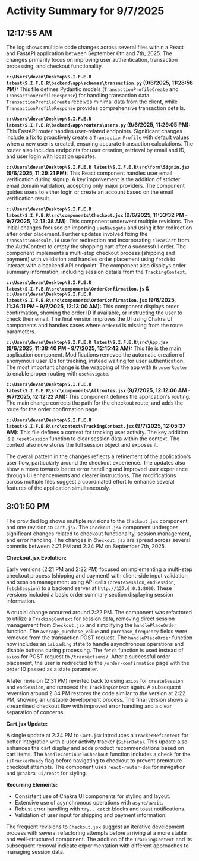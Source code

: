 # Activity Summary for 9/7/2025

## 12:17:55 AM
The log shows multiple code changes across several files within a React and FastAPI application between September 6th and 7th, 2025.  The changes primarily focus on improving user authentication, transaction processing, and checkout functionality.

**`c:\Users\devan\Desktop\S.I.F.E.R latest\S.I.F.E.R\backend\app\schemas\transaction.py` (9/6/2025, 11:28:56 PM):** This file defines Pydantic models (`TransactionProfileCreate` and `TransactionProfileResponse`) for handling transaction data.  `TransactionProfileCreate` receives minimal data from the client, while `TransactionProfileResponse` provides comprehensive transaction details.

**`c:\Users\devan\Desktop\S.I.F.E.R latest\S.I.F.E.R\backend\app\routers\users.py` (9/6/2025, 11:29:05 PM):** This FastAPI router handles user-related endpoints.  Significant changes include a fix to proactively create a `TransactionProfile` with default values when a new user is created, ensuring accurate transaction calculations.  The router also includes endpoints for user creation, retrieval by email and ID, and user login with location updates.

**`c:\Users\devan\Desktop\S.I.F.E.R latest\S.I.F.E.R\src\form\Signin.jsx` (9/6/2025, 11:29:21 PM):** This React component handles user email verification during signup.  A key improvement is the addition of stricter email domain validation, accepting only major providers.  The component guides users to either login or create an account based on the email verification result.

**`c:\Users\devan\Desktop\S.I.F.E.R latest\S.I.F.E.R\src\components\Checkout.jsx` (9/6/2025, 11:33:32 PM - 9/7/2025, 12:13:38 AM):** This component underwent multiple revisions.  The initial changes focused on importing `useNavigate` and using it for redirection after order placement. Further updates involved fixing the `transactionResult.id` use for redirection and incorporating `clearCart` from the AuthContext to empty the shopping cart after a successful order.  The component implements a multi-step checkout process (shipping and payment) with validation and handles order placement using `fetch` to interact with a backend API endpoint.  The component also displays order summary information, including session details from the `TrackingContext`.

**`c:\Users\devan\Desktop\S.I.F.E.R latest\S.I.F.E.R\src\components\OrderConfirmation.js` & `c:\Users\devan\Desktop\S.I.F.E.R latest\S.I.F.E.R\src\components\OrderConfirmation.jsx` (9/6/2025, 11:36:11 PM - 9/7/2025, 12:13:00 AM):** This component displays order confirmation, showing the order ID if available, or instructing the user to check their email. The final version improves the UI using Chakra UI components and handles cases where `orderId` is missing from the route parameters.

**`c:\Users\devan\Desktop\S.I.F.E.R latest\S.I.F.E.R\src\App.jsx` (9/6/2025, 11:38:40 PM - 9/7/2025, 12:15:42 AM):** This file is the main application component.  Modifications removed the automatic creation of anonymous user IDs for tracking, instead waiting for user authentication. The most important change is the wrapping of the app with `BrowserRouter` to enable proper routing with `useNavigate`.

**`c:\Users\devan\Desktop\S.I.F.E.R latest\S.I.F.E.R\src\components\Allroutes.jsx` (9/7/2025, 12:12:06 AM - 9/7/2025, 12:12:22 AM):** This component defines the application's routing. The main change corrects the path for the checkout route, and adds the route for the order confirmation page.

**`c:\Users\devan\Desktop\S.I.F.E.R latest\S.I.F.E.R\src\context\TrackingContext.jsx` (9/7/2025, 12:05:37 AM):** This file defines a context for tracking user activity.  The key addition is a `resetSession` function to clear session data within the context.  The context also now stores the full session object and exposes it.


The overall pattern in the changes reflects a refinement of the application's user flow, particularly around the checkout experience.  The updates also show a move towards better error handling and improved user experience through UI enhancements and clearer instructions.  The modifications across multiple files suggest a coordinated effort to enhance several features of the application simultaneously.


## 3:01:50 PM
The provided log shows multiple revisions to the `Checkout.jsx` component and one revision to `Cart.jsx`.  The `Checkout.jsx` component undergoes significant changes related to checkout functionality, session management, and error handling.  The changes in `Checkout.jsx` are spread across several commits between 2:21 PM and 2:34 PM on September 7th, 2025.

**Checkout.jsx Evolution:**

Early versions (2:21 PM and 2:22 PM) focused on implementing a multi-step checkout process (shipping and payment) with client-side input validation and session management using API calls (`createSession`, `endSession`, `fetchSession`) to a backend server at `http://127.0.0.1:8000`.  These versions included a basic order summary section displaying session information.

A crucial change occurred around 2:22 PM.  The component was refactored to utilize a `TrackingContext` for session data, removing direct session management from `Checkout.jsx` and simplifying the `handlePlaceOrder` function. The `average_purchase_value` and `purchase_frequency` fields were removed from the transaction POST request.  The `handlePlaceOrder` function now includes an `isLoading` state to handle asynchronous operations and disable buttons during processing.  The `fetch` function is used instead of `axios` for POST request to `/transactions/`. After a successful order placement, the user is redirected to the `/order-confirmation` page with the order ID passed as a state parameter.


A later revision (2:31 PM) reverted back to using `axios` for `createSession` and `endSession`, and removed the `TrackingContext` again.  A subsequent reversion around 2:34 PM restores the code similar to the version at 2:22 PM, showing an unstable development process.  The final version shows a streamlined checkout flow with improved error handling and a clear separation of concerns.

**Cart.jsx Update:**

A single update at 2:34 PM to `Cart.jsx`  introduces a `TrackerRefContext` for better integration with a user activity tracker (`SiferData`).  This update also enhances the cart display and adds product recommendations based on cart items. The `handleContinueToCheckout` function includes a check for the `isTrackerReady` flag before navigating to checkout to prevent premature checkout attempts.  The component uses `react-router-dom` for navigation and `@chakra-ui/react` for styling.

**Recurring Elements:**

* Consistent use of Chakra UI components for styling and layout.
* Extensive use of asynchronous operations with `async/await`.
* Robust error handling with `try...catch` blocks and toast notifications.
* Validation of user input for shipping and payment information.


The frequent revisions to `Checkout.jsx` suggest an iterative development process with several refactoring attempts before arriving at a more stable and well-structured component.  The addition of the `TrackingContext` and its subsequent removal indicate experimentation with different approaches to managing session data.
